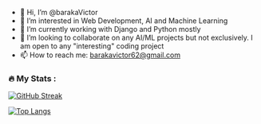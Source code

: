 - 👋 Hi, I’m @barakaVictor
- 👀 I’m interested in Web Development, AI and Machine Learning
- 🌱 I’m currently working with Django and Python mostly
- 💞️ I’m looking to collaborate on any AI/ML projects but not exclusively. I am open to any "interesting" coding project 
- 📫 How to reach me: barakavictor62@gmail.com

<!---
barakaVictor/barakaVictor is a ✨ special ✨ repository because its `README.md` (this file) appears on your GitHub profile.
You can click the Preview link to take a look at your changes.
--->

### :fire: My Stats :
[![GitHub Streak](http://github-readme-streak-stats.herokuapp.com?user=barakaVictor&theme=dark&background=000000)](https://git.io/streak-stats)

[![Top Langs](https://github-readme-stats.vercel.app/api/top-langs/?username=barakaVictor&layout=compact&theme=vision-friendly-dark)](https://github.com/anuraghazra/github-readme-stats)

